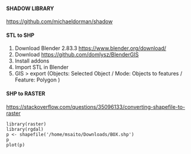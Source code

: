 #### SHADOW LIBRARY

https://github.com/michaeldorman/shadow


#### STL to SHP
1) Download Blender 2.83.3 https://www.blender.org/download/
2) Download https://github.com/domlysz/BlenderGIS
3) Install addons
4) Import STL in Blender
5) GIS > export (Objects: Selected Object / Mode: Objects to features / Feature: Polygon )

#### SHP to RASTER
https://stackoverflow.com/questions/35096133/converting-shapefile-to-raster
```
library(raster)
library(rgdal)
p <- shapefile('/home/msaito/Downloads/BOX.shp')
p
plot(p)
```
